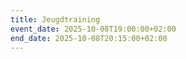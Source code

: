```yaml
---
title: Jeugdtraining
event_date: 2025-10-08T19:00:00+02:00
end_date: 2025-10-08T20:15:00+02:00
---
```

